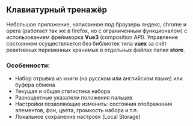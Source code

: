 ## Клавиатурный тренажёр
Небольшое приложение, написанное под браузеры яндекс, chrome и opera (работает так же в firefox, но с ограниченным функционалом) с использованием фреймворка **Vue3** (composition API). Управление состоянием осуществляется без библиотек типа **vuex** за счёт реактивных переменных хранимых в отдельных файлах папки **store**.

### Особенности:

- Набор отрывка из книги (на русском или английском языке) или буфера обмена
- Текущая и общая статистика набора
- Разноцветные указатели положения пальцев
- Настройки позволяющие изменить: состояния отображения элементов, фон, цвета, громкость набора и т.п.
- Локальное сохранение настроек (Local Storage)
